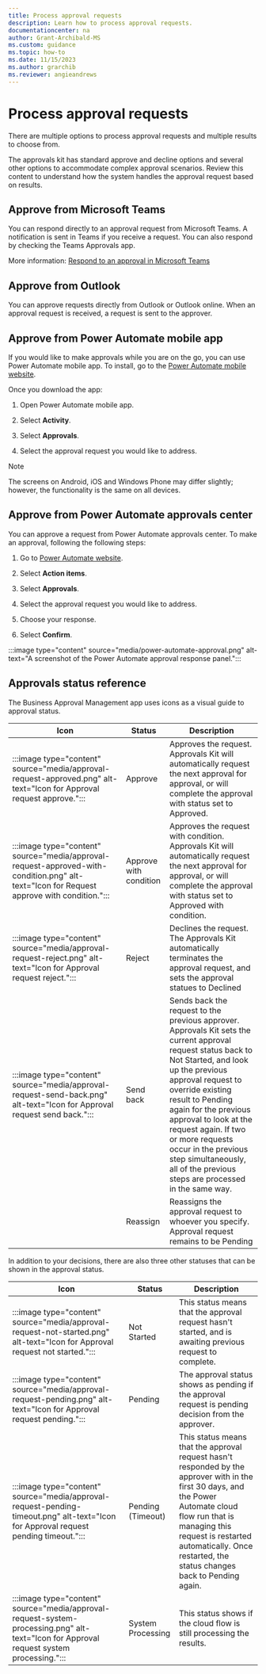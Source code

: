 ```yaml
---
title: Process approval requests 
description: Learn how to process approval requests.
documentationcenter: na
author: Grant-Archibald-MS
ms.custom: guidance
ms.topic: how-to
ms.date: 11/15/2023
ms.author: grarchib
ms.reviewer: angieandrews
---
```


# Process approval requests

There are multiple options to process approval requests and multiple results to choose from.

The approvals kit has standard approve and decline options and several other options to accommodate complex approval scenarios. Review this content to understand how the system handles the approval request based on results.

## Approve from Microsoft Teams

You can respond directly to an approval request from Microsoft Teams. A notification is sent in Teams if you receive a request. You can also respond by checking the Teams Approvals app.

More information: [Respond to an approval in Microsoft Teams](../../teams/respond-to-approvals-in-teams.md#approve-or-reject-a-request-in-teams)

## Approve from Outlook

You can approve requests directly from Outlook or Outlook online. When an approval request is received, a request is sent to the approver.

## Approve from Power Automate mobile app

If you would like to make approvals while you are on the go, you can use Power Automate mobile app. To install, go to the [Power Automate mobile website](https://flow.microsoft.com/mobile/download/).

Once you download the app:

1. Open Power Automate mobile app.

1. Select **Activity**.

1. Select **Approvals**.

1. Select the approval request you would like to address.

>[!NOTE]
> The screens on Android, iOS and Windows Phone may differ slightly; however, the functionality is the same on all devices.

## Approve from Power Automate approvals center

You can approve a request from Power Automate approvals center. To make an approval, following the following steps:

1. Go to [Power Automate website](https://flow.microsoft.com/).

2. Select **Action items**.

3. Select **Approvals**.

4. Select the approval request you would like to address.

5. Choose your response.

6. Select **Confirm**.

:::image type="content" source="media/power-automate-approval.png" alt-text="A screenshot of the Power Automate approval response panel.":::

## Approvals status reference

The Business Approval Management app uses icons as a visual guide to approval status.

|Icon|Status|Description|
|----|------|-----------|
|:::image type="content" source="media/approval-request-approved.png" alt-text="Icon for Approval request approve.":::|Approve|Approves the request. Approvals Kit will automatically request the next approval for approval, or will complete the approval with status set to Approved.|
|:::image type="content" source="media/approval-request-approved-with-condition.png" alt-text="Icon for Request approve with condition.":::|Approve with condition|Approves the request with condition. Approvals Kit will automatically request the next approval for approval, or will complete the approval with status set to Approved with condition.|
|:::image type="content" source="media/approval-request-reject.png" alt-text="Icon for Approval request reject.":::|Reject|Declines the request. The Approvals Kit automatically terminates the approval request, and sets the approval statues to Declined|
|:::image type="content" source="media/approval-request-send-back.png" alt-text="Icon for Approval request send back.":::|Send back|Sends back the request to the previous approver. Approvals Kit sets the current approval request status back to Not Started, and look up the previous approval request to override existing result to Pending again for the previous approval to look at the request again. If two or more requests occur in the previous step simultaneously, all of the previous steps are processed in the same way.|
||Reassign|Reassigns the approval request to whoever you specify. Approval request remains to be Pending|

In addition to your decisions, there are also three other statuses that can be shown in the approval status.

|Icon|Status|Description|
|----|------|-----------|
|:::image type="content" source="media/approval-request-not-started.png" alt-text="Icon for Approval request not started.":::|Not Started|This status means that the approval request hasn't started, and is awaiting previous request to complete.
|:::image type="content" source="media/approval-request-pending.png" alt-text="Icon for Approval request pending.":::|Pending|The approval status shows as pending if the approval request is pending decision from the approver.
|:::image type="content" source="media/approval-request-pending-timeout.png" alt-text="Icon for Approval request pending timeout.":::|Pending (Timeout)|This status means that the approval request hasn't responded by the approver with in the first 30 days, and the Power Automate cloud flow run that is managing this request is restarted automatically. Once restarted, the status changes back to Pending again.
|:::image type="content" source="media/approval-request-system-processing.png" alt-text="Icon for Approval request system processing.":::|System Processing|This status shows if the cloud flow is still processing the results.|
